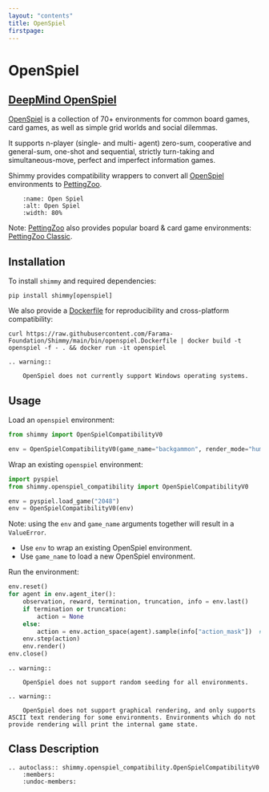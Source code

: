 ```yaml
---
layout: "contents"
title: OpenSpiel
firstpage:
---
```


# OpenSpiel

## [DeepMind OpenSpiel](https://github.com/deepmind/open_spiel)

[OpenSpiel](https://github.com/deepmind/open_spiel) is a collection of 70+ environments for common board games, card games, as well as simple grid worlds and social dilemmas.

It supports n-player (single- and multi- agent) zero-sum, cooperative and general-sum, one-shot and sequential, strictly turn-taking and simultaneous-move, perfect and imperfect information games.

Shimmy provides compatibility wrappers to convert all [OpenSpiel](https://github.com/deepmind/open_spiel) environments to [PettingZoo](https://pettingzoo.farama.org/).


```{figure} /_static/img/openspiel.png
    :name: Open Spiel
    :alt: Open Spiel
    :width: 80%

```

Note: [PettingZoo](https://pettingzoo.farama.org/) also provides popular board & card game environments: [PettingZoo Classic](https://pettingzoo.farama.org/environments/classic/).

## Installation
To install `shimmy` and required dependencies:

```
pip install shimmy[openspiel]
```

We also provide a [Dockerfile](https://github.com/Farama-Foundation/Shimmy/blob/main/bin/openspiel.Dockerfile) for reproducibility and cross-platform compatibility:

```
curl https://raw.githubusercontent.com/Farama-Foundation/Shimmy/main/bin/openspiel.Dockerfile | docker build -t openspiel -f - . && docker run -it openspiel
```

```{eval-rst}
.. warning::

    OpenSpiel does not currently support Windows operating systems.
```

## Usage

Load an `openspiel` environment:
```python
from shimmy import OpenSpielCompatibilityV0

env = OpenSpielCompatibilityV0(game_name="backgammon", render_mode="human")
```

Wrap an existing `openspiel` environment:
```python
import pyspiel
from shimmy.openspiel_compatibility import OpenSpielCompatibilityV0

env = pyspiel.load_game("2048")
env = OpenSpielCompatibilityV0(env)
```

Note: using the `env` and `game_name` arguments together will result in a `ValueError`.

* Use `env` to wrap an existing OpenSpiel environment.
* Use `game_name` to load a new OpenSpiel environment.

Run the environment:
```python
env.reset()
for agent in env.agent_iter():
    observation, reward, termination, truncation, info = env.last()
    if termination or truncation:
        action = None
    else:
        action = env.action_space(agent).sample(info["action_mask"])  # this is where you would insert your policy
    env.step(action)
    env.render()
env.close()
```
```{eval-rst}
.. warning::

    OpenSpiel does not support random seeding for all environments.
```

```{eval-rst}
.. warning::

    OpenSpiel does not support graphical rendering, and only supports ASCII text rendering for some environments. Environments which do not provide rendering will print the internal game state.
```

[//]: # ()
[//]: # (### Rendering)

[//]: # (OpenSpiel does not support graphical rendering, and only supports ASCII text rendering for some environments. Calling `env.render&#40;&#41;` for environments which do not provide rendering will print the internal game state.)

[//]: # ()
[//]: # (* ASCII text visualization &#40;Backgammon&#41;:)

[//]: # ()
[//]: # (```)

[//]: # (+------|------+)

[//]: # (|o...x.|x....o|)

[//]: # (|o...x.|x....o|)

[//]: # (|o...x.|x.....|)

[//]: # (|o.....|x.....|)

[//]: # (|o.....|x.....|)

[//]: # (|      |      |)

[//]: # (|x.....|o.....|)

[//]: # (|x.....|o.....|)

[//]: # (|x...o.|o.....|)

[//]: # (|x...o.|o....x|)

[//]: # (|x...o.|o....x|)

[//]: # (+------|------+)

[//]: # (Turn: o)

[//]: # (Dice: 16)

[//]: # (Bar:)

[//]: # (Scores, X: 0, O: 0)

[//]: # (```)

[//]: # ()
[//]: # (* Internal state representation &#40;Chess&#41;:)

[//]: # (```)

[//]: # (* rnbqkbnr/pppppppp/8/8/8/8/PPPPPPPP/RNBQKBNR w KQkq - 0 1)

[//]: # (```)

## Class Description
```{eval-rst}
.. autoclass:: shimmy.openspiel_compatibility.OpenSpielCompatibilityV0
    :members:
    :undoc-members:
```
